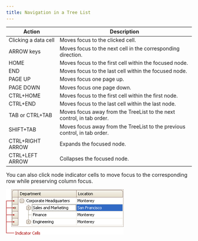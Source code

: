 ```yaml
---
title: Navigation in a Tree List
---
```

| Action | Description |
|---|---|
| Clicking a data cell | Moves focus to the clicked cell. |
| ARROW keys | Moves focus to the next cell in the corresponding direction. |
| HOME | Moves focus to the first cell within the focused node. |
| END | Moves focus to the last cell within the focused node. |
| PAGE UP | Moves focus one page up. |
| PAGE DOWN | Moves focus one page down. |
| CTRL+HOME | Moves focus to the first cell within the first node. |
| CTRL+END | Moves focus to the last cell within the last node. |
| TAB or CTRL+TAB | Moves focus away from the TreeList to the next control, in tab order. |
| SHIFT+TAB | Moves focus away from the TreeList to the previous control, in tab order. |
| CTRL+RIGHT ARROW | Expands the focused node. |
| CTRL+LEFT ARROW | Collapses the focused node. |

You can also click node indicator cells to move focus to the corresponding row while preserving column focus.

![EU_XtraTreeList_IndicatorCells](../../../images/Img7681.png)